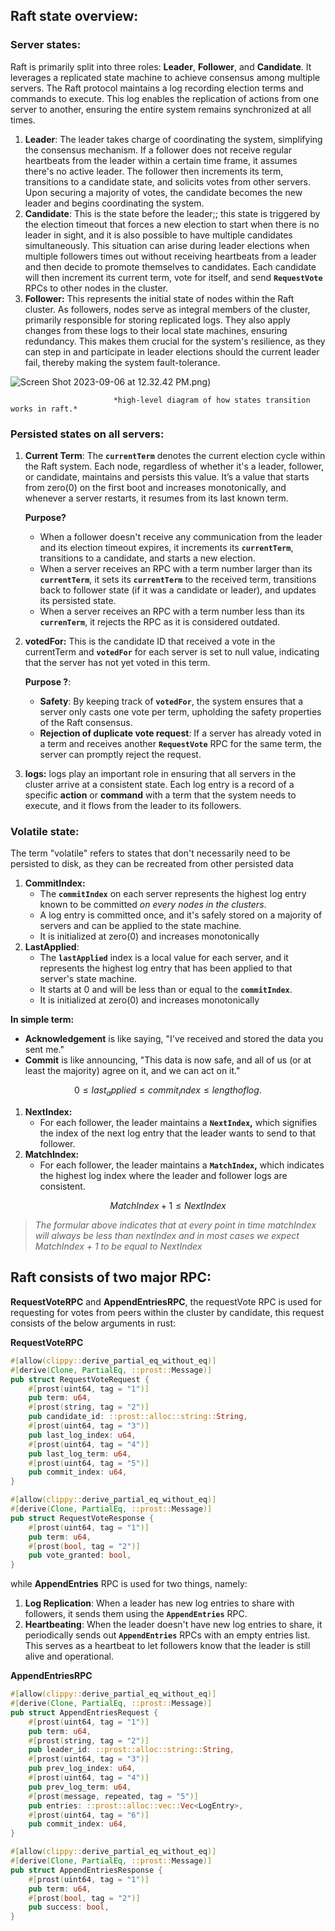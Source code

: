 
## Raft state **overview:**

### Server states:

Raft is primarily split into three roles: **Leader**, **Follower**, and **Candidate**. It leverages a replicated state machine to achieve consensus among multiple servers. The Raft protocol maintains a log recording election terms and commands to execute. This log enables the replication of actions from one server to another, ensuring the entire system remains synchronized at all times.

1. **Leader**: The leader takes charge of coordinating the system, simplifying the consensus mechanism. If a follower does not receive regular heartbeats from the leader within a certain time frame, it assumes there's no active leader. The follower then increments its term, transitions to a candidate state, and solicits votes from other servers. Upon securing a majority of votes, the candidate becomes the new leader and begins coordinating the system.
2. **Candidate**: This is the state before the leader;; this state is triggered by the election timeout that forces a new election to start when there is no leader in sight, and it is also possible to have multiple candidates simultaneously. This situation can arise during leader elections when multiple followers times out without receiving heartbeats from a leader and then decide to promote themselves to candidates. Each candidate will then increment its current term, vote for itself, and send **`RequestVote`** RPCs to other nodes in the cluster.
3. **Follower:** This represents the initial state of nodes within the Raft cluster. As followers, nodes serve as integral members of the cluster, primarily responsible for storing replicated logs. They also apply changes from these logs to their local state machines, ensuring redundancy. This makes them crucial for the system's resilience, as they can step in and participate in leader elections should the current leader fail, thereby making the system fault-tolerance.

![Screen Shot 2023-09-06 at 12.32.42 PM.png](https://github.com/TheDhejavu/rust-raft/blob/main/public/raftstate.png))

                           *high-level diagram of how states transition works in raft.* 

### Persisted states on all servers:

1. **Current Term**: The **`currentTerm`** denotes the current election cycle within the Raft system. Each node, regardless of whether it's a leader, follower, or candidate, maintains and persists this value.  It’s a value that starts from zero(0) on the first boot and increases monotonically, and whenever a server restarts, it resumes from its last known term.
    
    **Purpose?** 
    
    - When a follower doesn't receive any communication from the leader and its election timeout expires, it increments its **`currentTerm`**, transitions to a candidate, and starts a new election.
    - When a server receives an RPC with a term number larger than its **`currentTerm`**, it sets its **`currentTerm`** to the received term, transitions back to follower state (if it was a candidate or leader), and updates its persisted state.
    - When a server receives an RPC with a term number less than its **`currenTerm`**, it rejects the RPC as it is considered outdated.
2. **votedFor:** This is the candidate ID that received a vote in the currentTerm and **`votedFor`** for each server is set to null value, indicating that the server has not yet voted in this term.
    
    **Purpose ?**:
    
    - **Safety**: By keeping track of **`votedFor`**, the system ensures that a server only casts one vote per term, upholding the safety properties of the Raft consensus.
    - **Rejection of duplicate vote request**: If a server has already voted in a term and receives another **`RequestVote`** RPC for the same term, the server can promptly reject the request.
3. **logs:** logs play an important role in ensuring that all servers in the cluster arrive at a consistent state. Each log entry is a record of a specific **action** or **command** with a term that the system needs to execute, and it flows from the leader to its followers. 

### Volatile state:

The term "volatile" refers to states that don't necessarily need to be persisted to disk, as they can be recreated from other persisted data

1. **CommitIndex:** 
    - The **`commitIndex`** on each server represents the highest log entry known to be committed *on every nodes in the clusters*.
    - A log entry is committed once, and it's safely stored on a majority of servers and can be applied to the state machine.
    - It is initialized at zero(0) and increases monotonically
2. **LastApplied**:
    - The **`lastApplied`** index is a local value for each server, and it represents the highest log entry that has been applied to that server's state machine.
    - It starts at 0 and will be less than or equal to the **`commitIndex`**.
    - It is initialized at zero(0) and increases monotonically

**In simple term:** 

- **Acknowledgement** is like saying, "I've received and stored the data you sent me."
- **Commit** is like announcing, "This data is now safe, and all of us (or at least the majority) agree on it, and we can act on it."

$$
0 ≤ last_applied ≤ commit_index ≤ length of log.
$$

1. **NextIndex:** 
    - For each follower, the leader maintains a **`NextIndex`,** which signifies the index of the next log entry that the leader wants to send to that follower.
2. **MatchIndex:** 
    - For each follower, the leader maintains a **`MatchIndex`,** which indicates the highest log index where the leader and follower logs are consistent.
    
$$
MatchIndex+1≤NextIndex
$$
    

> *The formular above indicates that at every point in time matchIndex will always be less than nextIndex and in most cases we expect MatchIndex + 1 to be equal to NextIndex*
> 

## **Raft consists of two major RPC:**

**RequestVoteRPC** and **AppendEntriesRPC**, the requestVote RPC is used for requesting for votes from peers within the cluster by candidate, this request consists of the below arguments in rust:

**RequestVoteRPC**

```rust
#[allow(clippy::derive_partial_eq_without_eq)]
#[derive(Clone, PartialEq, ::prost::Message)]
pub struct RequestVoteRequest {
    #[prost(uint64, tag = "1")]
    pub term: u64,
    #[prost(string, tag = "2")]
    pub candidate_id: ::prost::alloc::string::String,
    #[prost(uint64, tag = "3")]
    pub last_log_index: u64,
    #[prost(uint64, tag = "4")]
    pub last_log_term: u64,
    #[prost(uint64, tag = "5")]
    pub commit_index: u64,
}

#[allow(clippy::derive_partial_eq_without_eq)]
#[derive(Clone, PartialEq, ::prost::Message)]
pub struct RequestVoteResponse {
    #[prost(uint64, tag = "1")]
    pub term: u64,
    #[prost(bool, tag = "2")]
    pub vote_granted: bool,
}
```

while **AppendEntries** RPC is used for two things, namely:

1. **Log Replication**: When a leader has new log entries to share with followers, it sends them using the **`AppendEntries`** RPC. 
2. **Heartbeating**: When the leader doesn't have new log entries to share, it periodically sends out **`AppendEntries`** RPCs with an empty entries list. This serves as a heartbeat to let followers know that the leader is still alive and operational.

**AppendEntriesRPC**

```rust
#[allow(clippy::derive_partial_eq_without_eq)]
#[derive(Clone, PartialEq, ::prost::Message)]
pub struct AppendEntriesRequest {
    #[prost(uint64, tag = "1")]
    pub term: u64,
    #[prost(string, tag = "2")]
    pub leader_id: ::prost::alloc::string::String,
    #[prost(uint64, tag = "3")]
    pub prev_log_index: u64,
    #[prost(uint64, tag = "4")]
    pub prev_log_term: u64,
    #[prost(message, repeated, tag = "5")]
    pub entries: ::prost::alloc::vec::Vec<LogEntry>,
    #[prost(uint64, tag = "6")]
    pub commit_index: u64,
}

#[allow(clippy::derive_partial_eq_without_eq)]
#[derive(Clone, PartialEq, ::prost::Message)]
pub struct AppendEntriesResponse {
    #[prost(uint64, tag = "1")]
    pub term: u64,
    #[prost(bool, tag = "2")]
    pub success: bool,
}
```
